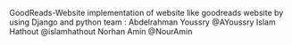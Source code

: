  GoodReads-Website
implementation of website like goodreads website
by using Django and python 
 team :
  Abdelrahman Youssry  @AYoussry
  Islam Hathout @islamhathout
  Norhan Amin @NourAmin

